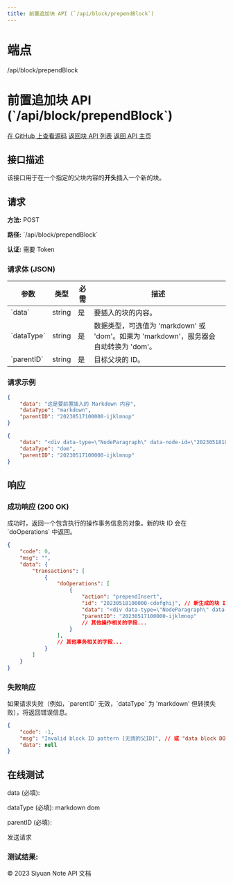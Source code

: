 ```yaml
---
title: 前置追加块 API (`/api/block/prependBlock`)
---
```

# 端点

/api/block/prependBlock

# 前置追加块 API (\`/api/block/prependBlock\`)

[在 GitHub 上查看源码](https://github.com/siyuan-note/siyuan/blob/master/kernel/api/block_op.go#L409) [返回块 API 列表](../pages/block.html) [返回 API 主页](../index.html)

## 接口描述

该接口用于在一个指定的父块内容的**开头**插入一个新的块。

## 请求

**方法:** POST

**路径:** \`/api/block/prependBlock\`

**认证:** 需要 Token

### 请求体 (JSON)

| 参数 | 类型 | 必需 | 描述 |
| --- | --- | --- | --- |
| \`data\` | string | 是 | 要插入的块的内容。 |
| \`dataType\` | string | 是 | 数据类型，可选值为 'markdown' 或 'dom'。如果为 'markdown'，服务器会自动转换为 'dom'。 |
| \`parentID\` | string | 是 | 目标父块的 ID。 |

### 请求示例

```json
{
    "data": "这是要前置插入的 Markdown 内容",
    "dataType": "markdown",
    "parentID": "20230517100000-ijklmnop"
}
```

```json
{
    "data": "<div data-type=\"NodeParagraph\" data-node-id=\"20230518100000-cdefghij\">这是要前置插入的 DOM 内容</div>",
    "dataType": "dom",
    "parentID": "20230517100000-ijklmnop"
}
```

## 响应

### 成功响应 (200 OK)

成功时，返回一个包含执行的操作事务信息的对象。新的块 ID 会在 \`doOperations\` 中返回。

```json
{
    "code": 0,
    "msg": "",
    "data": {
        "transactions": [
            {
                "doOperations": [
                    {
                        "action": "prependInsert",
                        "id": "20230518100000-cdefghij", // 新生成的块 ID
                        "data": "<div data-type=\"NodeParagraph\" data-node-id=\"20230518100000-cdefghij\">这是要前置插入的 Markdown 内容</div>",
                        "parentID": "20230517100000-ijklmnop"
                        // 其他操作相关的字段...
                    }
                ],
                // 其他事务相关的字段...
            }
        ]
    }
}
```

### 失败响应

如果请求失败（例如，\`parentID\` 无效，\`dataType\` 为 'markdown' 但转换失败），将返回错误信息。

```json
{
    "code": -1,
    "msg": "Invalid block ID pattern [无效的父ID]", // 或 "data block DOM failed: ..."
    "data": null
}
```

## 在线测试

data (必填):

dataType (必填): markdown dom

parentID (必填): 

发送请求

### 测试结果:

© 2023 Siyuan Note API 文档

